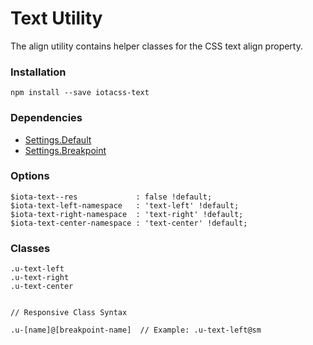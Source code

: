 # Text Utility #

The align utility contains helper classes for the CSS text align property.


### Installation ###

```
npm install --save iotacss-text
```


### Dependencies ###

* [Settings.Default](https://github.com/iotacss/settings.default)
* [Settings.Breakpoint](https://github.com/iotacss/settings.breakpoint)


### Options ###

```
$iota-text--res             : false !default;
$iota-text-left-namespace   : 'text-left' !default;
$iota-text-right-namespace  : 'text-right' !default;
$iota-text-center-namespace : 'text-center' !default;
```


### Classes ###

```
.u-text-left
.u-text-right
.u-text-center


// Responsive Class Syntax

.u-[name]@[breakpoint-name]  // Example: .u-text-left@sm
```
